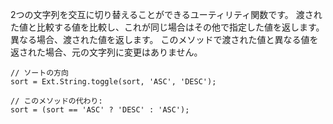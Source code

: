 2つの文字列を交互に切り替えることができるユーティリティ関数です。
渡された値と比較する値を比較し、これが同じ場合はその他で指定した値を返します。
異なる場合、渡された値を返します。
このメソッドで渡された値と異なる値を返された場合、元の文字列に変更はありません。

    // ソートの方向
    sort = Ext.String.toggle(sort, 'ASC', 'DESC');

    // このメソッドの代わり:
    sort = (sort == 'ASC' ? 'DESC' : 'ASC');
